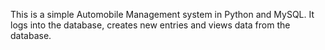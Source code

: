 This is a simple Automobile Management system in Python and MySQL. It logs into the database, creates new entries and views data from the database.
